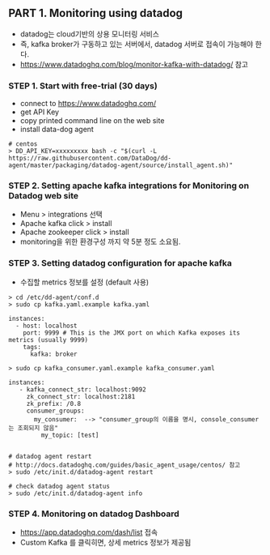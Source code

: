 ## PART 1. Monitoring using datadog
- datadog는 cloud기반의 상용 모니터링 서비스
- 즉, kafka broker가 구동하고 있는 서버에서, datadog 서버로 접속이 가능해야 한다.
- https://www.datadoghq.com/blog/monitor-kafka-with-datadog/ 참고

### STEP 1. Start with free-trial (30 days)
- connect to https://www.datadoghq.com/
- get API Key
- copy printed command line on the web site
- install data-dog agent

```
# centos
> DD_API_KEY=xxxxxxxxx bash -c "$(curl -L https://raw.githubusercontent.com/DataDog/dd-agent/master/packaging/datadog-agent/source/install_agent.sh)"
```

### STEP 2. Setting apache kafka integrations for Monitoring on Datadog web site
- Menu > integrations 선택
- Apache kafka click > install
- Apache zookeeper click > install
- monitoring을 위한 환경구성 까지 약 5분 정도 소요됨.


### STEP 3. Setting datadog configuration for apache kafka
- 수집할 metrics 정보를 설정 (default 사용)
```
> cd /etc/dd-agent/conf.d
> sudo cp kafka.yaml.example kafka.yaml

instances:
  - host: localhost
    port: 9999 # This is the JMX port on which Kafka exposes its metrics (usually 9999)
    tags:
      kafka: broker

> sudo cp kafka_consumer.yaml.example kafka_consumer.yaml

instances:
   - kafka_connect_str: localhost:9092
     zk_connect_str: localhost:2181
     zk_prefix: /0.8
     consumer_groups:
       my_consumer:  --> "consumer_group의 이름을 명시, console_consumer는 조회되지 않음"
         my_topic: [test]


# datadog agent restart
# http://docs.datadoghq.com/guides/basic_agent_usage/centos/ 참고
> sudo /etc/init.d/datadog-agent restart

# check datadog agent status
> sudo /etc/init.d/datadog-agent info
```


### STEP 4. Monitoring on datadog Dashboard
- https://app.datadoghq.com/dash/list 접속
- Custom Kafka 를 클릭히면, 상세 metrics 정보가 제공됨
